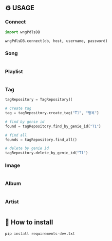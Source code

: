 ## ⚙️ USAGE

### Connect
```python
import wngPdlsDB

wngPdlsDB.connect(db, host, username, password)
```

### Song
```python

```

### Playlist
```python

```

### Tag
```python
tagRepository = TagRepository()

# create tag
tag = tagRepository.create_tag("T1", "행복")

# find by genie id
found = tagRepository.find_by_genie_id("T1")

# find all
founds = tagRepository.find_all()

# delete by genie id
tagRepository.delete_by_genie_id("T1")
```

### Image
```python

```

### Album
```python

```

### Artist
```python

```

## 💬 How to install

```bash
pip install requirements-dev.txt
```